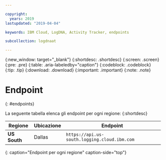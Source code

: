 ```yaml
---

copyright:
  years: 2019
lastupdated: "2019-04-04"

keywords: IBM Cloud, LogDNA, Activity Tracker, endpoints

subcollection: logdnaat

---
```


{:new_window: target="_blank"}
{:shortdesc: .shortdesc}
{:screen: .screen}
{:pre: .pre}
{:table: .aria-labeledby="caption"}
{:codeblock: .codeblock}
{:tip: .tip}
{:download: .download}
{:important: .important}
{:note: .note}

# Endpoint
{: #endpoints}

La seguente tabella elenca gli endpoint per ogni regione:
{:shortdesc}


|Regione|Ubicazione|  Endpoint                                          |
|-----------------------|-----------|----------------------------------------------------|
| **US South**          | Dallas    | `https://api.us-south.logging.cloud.ibm.com`       |
{: caption="Endpoint per ogni regione" caption-side="top"} 
